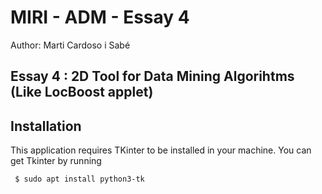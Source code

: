 # MIRI - ADM - Essay 4 

Author: Marti Cardoso i Sabé

## Essay 4 : 2D Tool for Data Mining Algorihtms (Like LocBoost applet)

## Installation
This application requires TKinter to be installed in your machine. You can get Tkinter by running
```
 $ sudo apt install python3-tk
```
 